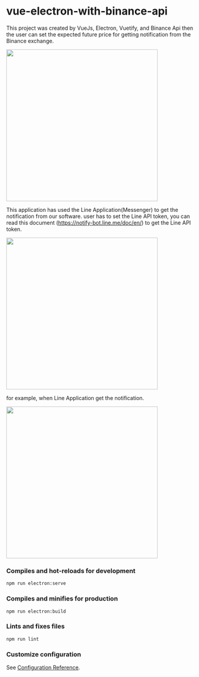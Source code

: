 # vue-electron-with-binance-api

This project was created by VueJs, Electron, Vuetify, and Binance Api then the user can set the expected future price for getting notification from the Binance exchange.

<img src="https://user-images.githubusercontent.com/18566658/143886046-9c5ebe4a-84dc-4b4c-a9c3-1e19787489b2.png" width="400">

This application has used the Line Application(Messenger) to get the notification from our software. user has to set the Line API token, you can read this document (https://notify-bot.line.me/doc/en/) to get the Line API token.

<img src="https://user-images.githubusercontent.com/18566658/143886314-811e7928-d489-48f6-bec3-62ac2a5aed53.png" width="400">


for example, when Line Application get the notification.

<img src="https://user-images.githubusercontent.com/18566658/143887442-e246bbd9-e268-41fb-9815-830db4bd0609.png" width="400">


### Compiles and hot-reloads for development
```
npm run electron:serve
```

### Compiles and minifies for production
```
npm run electron:build
```

### Lints and fixes files
```
npm run lint
```

### Customize configuration
See [Configuration Reference](https://cli.vuejs.org/config/).
